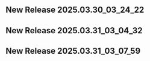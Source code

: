 ## New Release 2025.03.30_03_24_22
## New Release 2025.03.31_03_04_32
## New Release 2025.03.31_03_07_59
